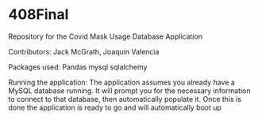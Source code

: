 # 408Final
Repository for the Covid Mask Usage Database Application

Contributors: Jack McGrath, Joaquin Valencia 

Packages used:
Pandas
mysql
sqlalchemy

Running the application:
The application assumes you already have a MySQL database running.
It will prompt you for the necessary information to connect to that database, then automatically populate it.
Once this is done the application is ready to go and will automatically boot up
